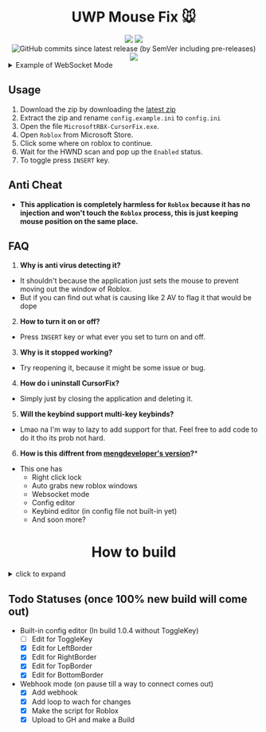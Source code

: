 <div align="center">
<h1 id="roblox-mouse-fix">UWP Mouse Fix 🐭</h1>
<img src="https://img.shields.io/github/downloads/Roblox-Thot/UWPMouseFix/total.svg?style=for-the-badge"> <img src="https://img.shields.io/github/downloads/Roblox-Thot/UWPMouseFix/latest/total?style=for-the-badge&label=Downloads%20For%20Latest"> <br>
<img alt="GitHub commits since latest release (by SemVer including pre-releases)" src="https://img.shields.io/github/commits-since/Roblox-Thot/UWPMouseFix/latest?style=for-the-badge&label=Commits%20Since%20Latest"> <img src="https://img.shields.io/github/last-commit/Roblox-Thot/UWPMouseFix?style=for-the-badge">
</div>

<details>
  <summary>Example of WebSocket Mode</summary>
  <blockquote>

https://github.com/Roblox-Thot/UWPMouseFix/assets/67937010/752da74e-f503-44f8-b787-12e8cca23ede

  </blockquote>
</details>


## Usage
1. Download the zip by downloading the [latest zip](https://github.com/Roblox-Thot/microsoftrbx-cursor-fix/releases/latest)
2. Extract the zip and rename `config.example.ini` to `config.ini`
3. Open the file `MicrosoftRBX-CursorFix.exe`.
4. Open `Roblox` from Microsoft Store.
5. Click some where on roblox to continue.
6. Wait for the HWND scan and pop up the `Enabled` status.
7. To toggle press `INSERT` key.

## Anti Cheat
- **This application is completely harmless for `Roblox` because it has no injection and won't touch the `Roblox` process, this is just keeping mouse position on the same place.**

## FAQ
1. **Why is anti virus detecting it?**
- It shouldn't because the application just sets the mouse to prevent moving out the window of Roblox.
- But if you can find out what is causing like 2 AV to flag it that would be dope

2. **How to turn it on or off?**
- Press `INSERT` key or what ever you set to turn on and off.

3. **Why is it stopped working?**
- Try reopening it, because it might be some issue or bug.

4. **How do i uninstall CursorFix?**
- Simply just by closing the application and deleting it.

5. **Will the keybind support multi-key keybinds?**
- Lmao na I'm way to lazy to add support for that.  Feel free to add code to do it tho its prob not hard.

6. **How is this diffrent from [mengdeveloper's version](https://github.com/mengdeveloper/microsoftrbx-cursor-fix)?***
- This one has
  * Right click lock
  * Auto grabs new roblox windows
  * Websocket mode
  * Config editor
  * Keybind editor (in config file not built-in yet)
  * And soon more?

<div align="center">
<h1 id="roblox-mouse-fix">How to build</h1>
</div>
<details>
  <summary>click to expand</summary>
  <blockquote>
    To build you will need to download <a href="https://github.com/brofield/simpleini">simpleini</a> and import SimpleIni.h and ConvertUTF.h into a Lib folder<br>
    and setup <a href="https://www.boost.org/">Boost Library</a> if you want to build the Websocket script (else just remove all WS shit)<br>
    It should then be able to build.<br>
    If you want the blank config its at <a href="/config.example.ini">config.example.ini</a><br>
  </blockquote>
</details>

## Todo Statuses (once 100% new build will come out)
- Built-in config editor (In build 1.0.4 without ToggleKey)
  - [ ] Edit for ToggleKey 
  - [x] Edit for LeftBorder
  - [x] Edit for RightBorder
  - [x] Edit for TopBorder
  - [x] Edit for BottomBorder

- Webhook mode (on pause till a way to connect comes out)
  - [x] Add webhook
  - [x] Add loop to wach for changes
  - [x] Make the script for Roblox
  - [x] Upload to GH and make a Build
